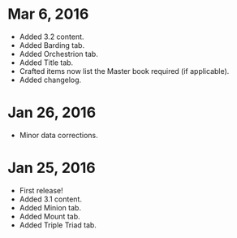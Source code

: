 # Mar 6, 2016
- Added 3.2 content.
- Added Barding tab.
- Added Orchestrion tab.
- Added Title tab.
- Crafted items now list the Master book required (if applicable).
- Added changelog.

# Jan 26, 2016
- Minor data corrections.

# Jan 25, 2016
- First release!
- Added 3.1 content.
- Added Minion tab.
- Added Mount tab.
- Added Triple Triad tab.